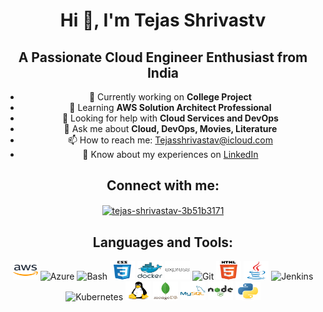 <div align="center">

# Hi 👋, I'm Tejas Shrivastv

## A Passionate Cloud Engineer Enthusiast from India

- 🔭 Currently working on **College Project**
- 🌱 Learning **AWS Solution Architect Professional**
- 🤝 Looking for help with **Cloud Services and DevOps**
- 💬 Ask me about **Cloud, DevOps, Movies, Literature**
- 📫 How to reach me: [Tejasshrivastav@icloud.com](mailto:Tejasshrivastav@icloud.com)
- 📄 Know about my experiences on [LinkedIn](https://www.linkedin.com/in/tejas-shrivastav-3b51b3171/)

## Connect with me:
<a href="https://linkedin.com/in/tejas-shrivastav-3b51b3171" target="blank"><img align="center" src="https://raw.githubusercontent.com/rahuldkjain/github-profile-readme-generator/master/src/images/icons/Social/linked-in-alt.svg" alt="tejas-shrivastav-3b51b3171" height="30" width="40" /></a>

## Languages and Tools:
<img src="https://raw.githubusercontent.com/devicons/devicon/master/icons/amazonwebservices/amazonwebservices-original-wordmark.svg" alt="AWS" height="30" width="40"/>
<img src="https://www.vectorlogo.zone/logos/microsoft_azure/microsoft_azure-icon.svg" alt="Azure" height="30" width="40"/>
<img src="https://www.vectorlogo.zone/logos/gnu_bash/gnu_bash-icon.svg" alt="Bash" height="30" width="40"/>
<img src="https://raw.githubusercontent.com/devicons/devicon/master/icons/css3/css3-original-wordmark.svg" alt="CSS3" height="30" width="40"/>
<img src="https://raw.githubusercontent.com/devicons/devicon/master/icons/docker/docker-original-wordmark.svg" alt="Docker" height="30" width="40"/>
<img src="https://raw.githubusercontent.com/devicons/devicon/master/icons/express/express-original-wordmark.svg" alt="Express" height="30" width="40"/>
<img src="https://www.vectorlogo.zone/logos/git-scm/git-scm-icon.svg" alt="Git" height="20" width="20"/>
<img src="https://raw.githubusercontent.com/devicons/devicon/master/icons/html5/html5-original-wordmark.svg" alt="HTML5" height="30" width="40"/>
<img src="https://raw.githubusercontent.com/devicons/devicon/master/icons/java/java-original.svg" alt="Java" height="30" width="40"/>
<img src="https://www.vectorlogo.zone/logos/jenkins/jenkins-icon.svg" alt="Jenkins" height="30" width="40"/>
<img src="https://www.vectorlogo.zone/logos/kubernetes/kubernetes-icon.svg" alt="Kubernetes" height="30" width="40"/>
<img src="https://raw.githubusercontent.com/devicons/devicon/master/icons/linux/linux-original.svg" alt="Linux" height="30" width="40"/>
<img src="https://raw.githubusercontent.com/devicons/devicon/master/icons/mongodb/mongodb-original-wordmark.svg" alt="MongoDB" height="30" width="40"/>
<img src="https://raw.githubusercontent.com/devicons/devicon/master/icons/mysql/mysql-original-wordmark.svg" alt="MySQL" height="30" width="40"/>
<img src="https://raw.githubusercontent.com/devicons/devicon/master/icons/nodejs/nodejs-original-wordmark.svg" alt="Node.js" height="30" width="40"/>
<img src="https://raw.githubusercontent.com/devicons/devicon/master/icons/python/python-original.svg" alt="Python" height="30" width="40"/>

</div>
